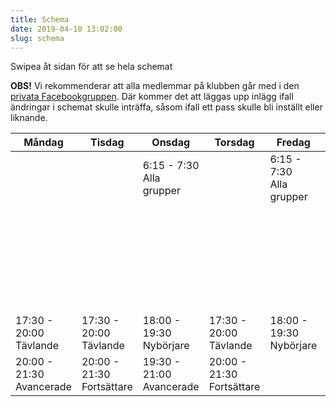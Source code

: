 ```yaml
---
title: Schema
date: 2019-04-10 13:02:00
slug: schema
---
```


<div id="schemaSwipeInfo">
    Swipea åt sidan för att se hela schemat
</div>

**OBS!** Vi rekommenderar att alla medlemmar på klubben går med i den [privata Facebookgruppen](https://www.facebook.com/groups/131143510230159/). Där kommer det att läggas upp inlägg ifall ändringar i schemat skulle inträffa, såsom ifall ett pass skulle bli inställt eller liknande.


| Måndag | Tisdag | Onsdag | Torsdag | Fredag | Lördag | Söndag |
|---|---|---|---|---|---|---|
| |  | <span>6:15 - 7:30</span><br>Alla grupper |   | <span>6:15 - 7:30</span><br>Alla grupper |   |   |
|   |  |   |   |  | <span>10:00 - 12:00</span><br>Tävling + Avancerade |  |
|   |  |   |   |  | <span>12:00 - 13:30</span><br>Nybörjare + Fortsättare | |
| <span>17:30 - 20:00</span><br>Tävlande | <span>17:30 - 20:00</span><br>Tävlande | <span>18:00 - 19:30</span><br>Nybörjare | <span>17:30 - 20:00</span><br>Tävlande | <span>18:00 - 19:30</span><br>Nybörjare |   |  |
| <span>20:00 - 21:30</span><br>Avancerade | <span>20:00 - 21:30</span><br>Fortsättare |<span>19:30 - 21:00</span><br>Avancerade| <span>20:00 - 21:30</span><br>Fortsättare ||||


<!-- **OBS!** Schemat nedan är den som gäller under sommaren mellan 14:e juni och 20:e augusti. Efter sommaren kommer höstterminen dra igång och då kommer ett nytt schema.


| Måndag | Tisdag | Onsdag | Torsdag | Fredag | Lördag | Söndag |
|---|---|---|---|---|---|---|
| <span>18:00 - 20:00</span><br>Tävlande + Avancerade | <span>18:00 - 20:00</span><br>Nybörjare + Fortsättare | <span>18:00 - 20:00</span><br>Tävlande + Avancerade | <span>18:00 - 20:00</span><br>Nybörjare + Fortsättare | | | | |

-->

<!-- <span id="schemaAdditionalInfo">
    ***** **OBS!** Boxningspassen med Stig hålls inte regelbundet. Det meddelas i den interna Facebookgruppen för kommunikation oftast dagen innan ifall dessa pass blir av eller inte. Det beror på antal intresserade och Stigs välmående.
</span> -->